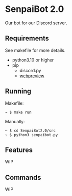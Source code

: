 # SenpaiBot 2.0

Our bot for our Discord server.

## Requirements

See makefile for more details.

- python3.10 or higher
- pip
  - discord.py
  - [webpreview](https://github.com/ludbek/webpreview)

## Running

Makefile:

```
~ $ make run
```

Manually:

```
~ $ cd SenpaiBot2.0/src
~ $ python3 senpaibot.py
```

## Features

WIP

## Commands

WIP

